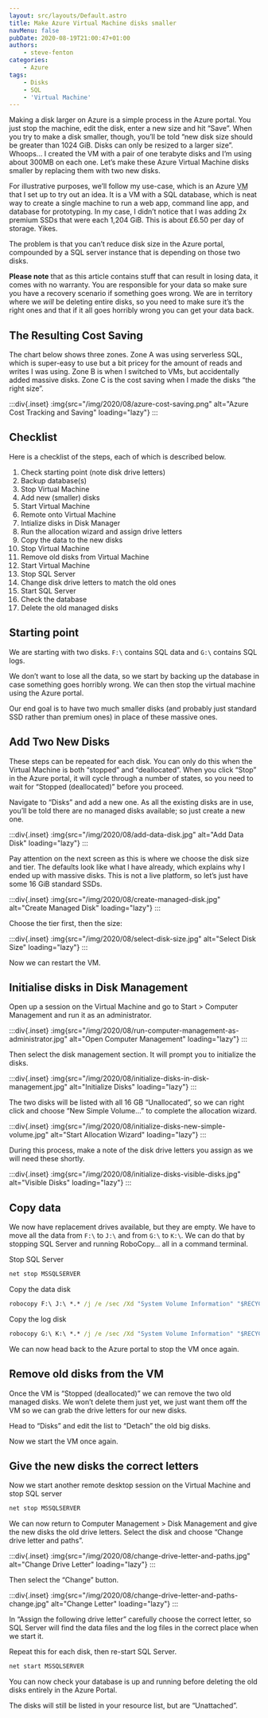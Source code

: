 ```yaml
---
layout: src/layouts/Default.astro
title: Make Azure Virtual Machine disks smaller
navMenu: false
pubDate: 2020-08-19T21:00:47+01:00
authors:
    - steve-fenton
categories:
    - Azure
tags:
    - Disks
    - SQL
    - 'Virtual Machine'
---
```


Making a disk larger on Azure is a simple process in the Azure portal. You just stop the machine, edit the disk, enter a new size and hit “Save”. When you try to make a disk smaller, though, you’ll be told “new disk size should be greater than 1024 GiB. Disks can only be resized to a larger size”. Whoops… I created the VM with a pair of one terabyte disks and I’m using about 300MB on each one. Let’s make these Azure Virtual Machine disks smaller by replacing them with two new disks.

For illustrative purposes, we’ll follow my use-case, which is an Azure <abbr title="Virtual Machine">VM</abbr> that I set up to try out an idea. It is a VM with a SQL database, which is neat way to create a single machine to run a web app, command line app, and database for prototyping. In my case, I didn’t notice that I was adding 2x premium SSDs that were each 1,204 GiB. This is about £6.50 per day of storage. Yikes.

The problem is that you can’t reduce disk size in the Azure portal, compounded by a SQL server instance that is depending on those two disks.

**Please note** that as this article contains stuff that can result in losing data, it comes with no warranty. You are responsible for your data so make sure you have a recovery scenario if something goes wrong. We are in territory where we *will* be deleting entire disks, so you need to make sure it’s the right ones and that if it all goes horribly wrong you can get your data back.

## The Resulting Cost Saving

The chart below shows three zones. Zone A was using serverless SQL, which is super-easy to use but a bit pricey for the amount of reads and writes I was using. Zone B is when I switched to VMs, but accidentally added massive disks. Zone C is the cost saving when I made the disks “the right size”.

:::div{.inset}
:img{src="/img/2020/08/azure-cost-saving.png" alt="Azure Cost Tracking and Saving" loading="lazy"}
:::

## Checklist

Here is a checklist of the steps, each of which is described below.

1. Check starting point (note disk drive letters)
2. Backup database(s)
3. Stop Virtual Machine
4. Add new (smaller) disks
5. Start Virtual Machine
6. Remote onto Virtual Machine
7. Intialize disks in Disk Manager
8. Run the allocation wizard and assign drive letters
9. Copy the data to the new disks
10. Stop Virtual Machine
11. Remove old disks from Virtual Machine
12. Start Virtual Machine
13. Stop SQL Server
14. Change disk drive letters to match the old ones
15. Start SQL Server
16. Check the database
17. Delete the old managed disks

## Starting point

We are starting with two disks. `F:\` contains SQL data and `G:\` contains SQL logs.

We don’t want to lose all the data, so we start by backing up the database in case something goes horribly wrong. We can then stop the virtual machine using the Azure portal.

Our end goal is to have two much smaller disks (and probably just standard SSD rather than premium ones) in place of these massive ones.

## Add Two New Disks

These steps can be repeated for each disk. You can only do this when the Virtual Machine is both “stopped” and “deallocated”. When you click “Stop” in the Azure portal, it will cycle through a number of states, so you need to wait for “Stopped (deallocated)” before you proceed.

Navigate to “Disks” and add a new one. As all the existing disks are in use, you’ll be told there are no managed disks available; so just create a new one.

:::div{.inset}
:img{src="/img/2020/08/add-data-disk.jpg" alt="Add Data Disk" loading="lazy"}
:::

Pay attention on the next screen as this is where we choose the disk size and tier. The defaults look like what I have already, which explains why I ended up with massive disks. This is not a live platform, so let’s just have some 16 GiB standard SSDs.

:::div{.inset}
:img{src="/img/2020/08/create-managed-disk.jpg" alt="Create Managed Disk" loading="lazy"}
:::

Choose the tier first, then the size:

:::div{.inset}
:img{src="/img/2020/08/select-disk-size.jpg" alt="Select Disk Size" loading="lazy"}
:::

Now we can restart the VM.

## Initialise disks in Disk Management

Open up a session on the Virtual Machine and go to Start > Computer Management and run it as an administrator.

:::div{.inset}
:img{src="/img/2020/08/run-computer-management-as-administrator.jpg" alt="Open Computer Management" loading="lazy"}
:::

Then select the disk management section. It will prompt you to initialize the disks.

:::div{.inset}
:img{src="/img/2020/08/initialize-disks-in-disk-management.jpg" alt="Initialize Disks" loading="lazy"}
:::

The two disks will be listed with all 16 GB “Unallocated”, so we can right click and choose “New Simple Volume…” to complete the allocation wizard.

:::div{.inset}
:img{src="/img/2020/08/initialize-disks-new-simple-volume.jpg" alt="Start Allocation Wizard" loading="lazy"}
:::

During this process, make a note of the disk drive letters you assign as we will need these shortly.

:::div{.inset}
:img{src="/img/2020/08/initialize-disks-visible-disks.jpg" alt="Visible Disks" loading="lazy"}
:::

## Copy data

We now have replacement drives available, but they are empty. We have to move all the data from `F:\` to `J:\` and from `G:\` to `K:\`. We can do that by stopping SQL Server and running RoboCopy… all in a command terminal.

Stop SQL Server

```cmd
net stop MSSQLSERVER
```

Copy the data disk

```cmd
robocopy F:\ J:\ *.* /j /e /sec /Xd "System Volume Information" "$RECYCLE.BIN" /Xo
```

Copy the log disk

```cmd
robocopy G:\ K:\ *.* /j /e /sec /Xd "System Volume Information" "$RECYCLE.BIN" /Xo
```

We can now head back to the Azure portal to stop the VM once again.

## Remove old disks from the VM

Once the VM is “Stopped (deallocated)” we can remove the two old managed disks. We won’t delete them just yet, we just want them off the VM so we can grab the drive letters for our new disks.

Head to “Disks” and edit the list to “Detach” the old big disks.

Now we start the VM once again.

## Give the new disks the correct letters

Now we start another remote desktop session on the Virtual Machine and stop SQL server

```cmd
net stop MSSQLSERVER
```

We can now return to Computer Management > Disk Management and give the new disks the old drive letters. Select the disk and choose “Change drive letter and paths”.

:::div{.inset}
:img{src="/img/2020/08/change-drive-letter-and-paths.jpg" alt="Change Drive Letter" loading="lazy"}
:::

Then select the “Change” button.

:::div{.inset}
:img{src="/img/2020/08/change-drive-letter-and-paths-change.jpg" alt="Change Letter" loading="lazy"}
:::

In “Assign the following drive letter” carefully choose the correct letter, so SQL Server will find the data files and the log files in the correct place when we start it.

Repeat this for each disk, then re-start SQL Server.

```cmd
net start MSSQLSERVER
```

You can now check your database is up and running before deleting the old disks entirely in the Azure Portal.

The disks will still be listed in your resource list, but are “Unattached”.